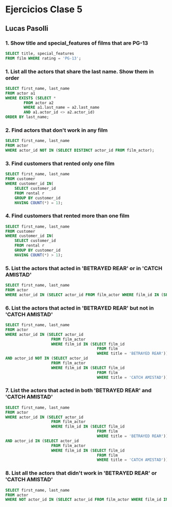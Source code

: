 # Ejercicios Clase 5

## Lucas Pasolli

### 1. Show title and special_features of films that are PG-13
```sql
SELECT title, special_features
FROM film WHERE rating = 'PG-13';
```
### 1. List all the actors that share the last name. Show them in order
```sql
SELECT first_name, last_name
FROM actor a1 
WHERE EXISTS (SELECT *
		FROM actor a2
		WHERE a1.last_name = a2.last_name
		AND a1.actor_id <> a2.actor_id)
ORDER BY last_name;
```

### 2. Find actors that don't work in any film
```sql
SELECT first_name, last_name
FROM actor
WHERE actor_id NOT IN (SELECT DISTINCT actor_id FROM film_actor);
```


### 3. Find customers that rented only one film
```sql
SELECT first_name, last_name
FROM customer
WHERE customer_id IN(
    SELECT customer_id 
    FROM rental r
    GROUP BY customer_id 
    HAVING COUNT(*) = 1);
```

### 4. Find customers that rented more than one film
```sql
SELECT first_name, last_name
FROM customer
WHERE customer_id IN(
    SELECT customer_id 
    FROM rental r
    GROUP BY customer_id 
    HAVING COUNT(*) > 1);
```

### 5. List the actors that acted in 'BETRAYED REAR' or in 'CATCH AMISTAD'
```sql
SELECT first_name, last_name
FROM actor
WHERE actor_id IN (SELECT actor_id FROM film_actor WHERE film_id IN (SELECT film_id FROM film WHERE title = 'BETRAYED REAR' OR title = 'CATCH AMISTAD'));
```

### 6. List the actors that acted in 'BETRAYED REAR' but not in 'CATCH AMISTAD'
```sql
SELECT first_name, last_name
FROM actor
WHERE actor_id IN (SELECT actor_id
                    FROM film_actor
                    WHERE film_id IN (SELECT film_id 
                                        FROM film
                                        WHERE title = 'BETRAYED REAR'))
AND actor_id NOT IN (SELECT actor_id
                    FROM film_actor
                    WHERE film_id IN (SELECT film_id 
                                        FROM film
                                        WHERE title = 'CATCH AMISTAD'));       
```

### 7. List the actors that acted in both 'BETRAYED REAR' and 'CATCH AMISTAD'
```sql
SELECT first_name, last_name
FROM actor
WHERE actor_id IN (SELECT actor_id
                    FROM film_actor
                    WHERE film_id IN (SELECT film_id 
                                        FROM film
                                        WHERE title = 'BETRAYED REAR'))
AND actor_id IN (SELECT actor_id
                    FROM film_actor
                    WHERE film_id IN (SELECT film_id 
                                        FROM film
                                        WHERE title = 'CATCH AMISTAD')); 
```

### 8. List all the actors that didn't work in 'BETRAYED REAR' or 'CATCH AMISTAD'
```sql
SELECT first_name, last_name
FROM actor
WHERE NOT actor_id IN (SELECT actor_id FROM film_actor WHERE film_id IN (SELECT film_id FROM film WHERE title = 'BETRAYED REAR' OR title = 'CATCH AMISTAD'));  
```

